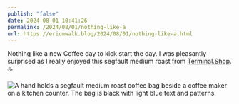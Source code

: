```yaml
---
publish: "false"
date: 2024-08-01 10:41:26
permalink: /2024/08/01/nothing-like-a
url: https://ericmwalk.blog/2024/08/01/nothing-like-a.html
---
```


Nothing like a new Coffee day to kick start the day. I was pleasantly surprised as I really enjoyed this segfault medium roast from [Terminal.Shop](https://terminal.shop). ☕️

![A hand holds a segfault medium roast coffee bag beside a coffee maker on a kitchen counter. The bag is black with light blue text and patterns.](https://ericmwalk.blog/uploads/2024/img-1170.jpeg)